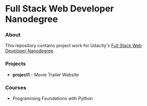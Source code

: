 # Full Stack Web Developer Nanodegree

### About
This repository contains project work for Udacity's [Full Stack Web Developer Nanodegree](https://www.udacity.com/course/nd004).

### Projects
- **project1** - Movie Trailer Website

### Courses
- Programming Foundations with Python
